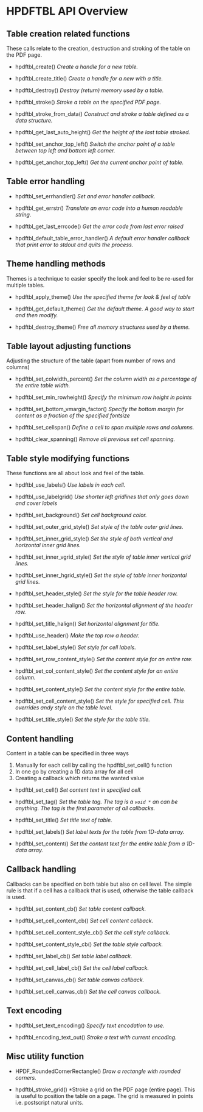 # HPDFTBL API Overview


## Table creation related functions

These calls relate to the creation, destruction and stroking of the table on the PDF page.

 - hpdftbl_create()
   *Create a handle for a new table.* 


 - hpdftbl_create_title()
   *Create a handle for a new  with a title.*


 - hpdftbl_destroy()
   *Destroy (return) memory used by a table.*


 - hpdftbl_stroke()
   *Stroke a table on the specified PDF page.*


 - hpdftbl_stroke_from_data()
   *Construct and stroke a table defined as a data structure.*


 - hpdftbl_get_last_auto_height()
   *Get the height of the last table stroked.*


 - hpdftbl_set_anchor_top_left()
   *Switch the anchor point of a table between top left and bottom left corner.*


 - hpdftbl_get_anchor_top_left()
   *Get the current anchor point of table.*


## Table error handling

 - hpdftbl_set_errhandler()
   *Set and error handler callback.*


 - hpdftbl_get_errstr()
   *Translate an error code into a human readable string.*


 - hpdftbl_get_last_errcode()
   *Get the error code from last error raised*


 - hpdftbl_default_table_error_handler()
   *A default error handler callback that print error to stdout and quits the process.*


## Theme handling methods

Themes is a technique to easier specify the look and feel to be re-used for multiple tables.

 - hpdftbl_apply_theme()
   *Use the specified theme for look & feel of table*

 - hpdftbl_get_default_theme()
   *Get the default theme. A good way to start and then modify.*

 - hpdftbl_destroy_theme()
   *Free all memory structures used by a theme.*


## Table layout adjusting functions

Adjusting the structure of the table (apart from number of rows and columns)

 - hpdftbl_set_colwidth_percent()
   *Set the column width as a percentage of the entire table width.*

 - hpdftbl_set_min_rowheight()
   *Specify the minimum row height in points*

 - hpdftbl_set_bottom_vmargin_factor()
   *Specify the bottom margin for content as a fraction of the specified fontsize*

 - hpdftbl_set_cellspan()
   *Define a cell to span multiple rows and columns.*

 - hpdftbl_clear_spanning()
   *Remove all previous set cell spanning.*


## Table style modifying functions

These functions are all about look and feel of the table.

 - hpdftbl_use_labels()
   *Use labels in each cell.*

 - hpdftbl_use_labelgrid()
   *Use shorter left gridlines that only goes down and cover labels* 

 - hpdftbl_set_background()
   *Set cell background color.*

 - hpdftbl_set_outer_grid_style()
   *Set style of the table outer grid lines.*

 - hpdftbl_set_inner_grid_style()
   *Set the style of both vertical and horizontal inner grid lines.*

 - hpdftbl_set_inner_vgrid_style()
   *Set the style of table inner vertical grid lines.*

 -  hpdftbl_set_inner_hgrid_style()
    *Set the style of table inner horizontal grid lines.*

 - hpdftbl_set_header_style()
   *Set the style for the table header row.*

 - hpdftbl_set_header_halign()
   *Set the horizontal alignment of the header row.*

 - hpdftbl_set_title_halign()
   *Set horizontal alignment for title.*

 - hpdftbl_use_header()
   *Make the top row a header.*

 - hpdftbl_set_label_style()
   *Set style for cell labels.*

 - hpdftbl_set_row_content_style()
   *Set the content style for an entire row.*

 - hpdftbl_set_col_content_style()
   *Set the content style for an entire column.*

 - hpdftbl_set_content_style()
   *Set the content style for the entire table.*

 - hpdftbl_set_cell_content_style()
   *Set the style for specified cell. This overrides andy style on the table level.*

 - hpdftbl_set_title_style()
   *Set the style for the table title.*

## Content handling

Content in a table can be specified in three ways

 1. Manually for each cell by calling the hpdftbl_set_cell() function
 2. In one go by creating a 1D data array for all cell
 3. Creating a callback which returns the wanted value

 - hpdftbl_set_cell()
   *Set content text in specified cell.*

 - hpdftbl_set_tag()
   *Set the table tag. The tag is a `void *` an can be anything. The tag is the first parameter of all callbacks.*

 - hpdftbl_set_title()
   *Set title text of table.*

 - hpdftbl_set_labels()
   *Set label texts for the table from 1D-data array.*

 - hpdftbl_set_content()
   *Set the content text for the entire table from a 1D-data array.* 


## Callback handling

Callbacks can be specified on both table but also on cell level. The simple rule is that
if a cell has a callback that is used, otherwise the table callback is used.

 - hpdftbl_set_content_cb()
   *Set table content callback.*

 - hpdftbl_set_cell_content_cb()
   *Set cell content callback.*

 - hpdftbl_set_cell_content_style_cb()
   *Set the cell style callback.*

 - hpdftbl_set_content_style_cb()
   *Set the table style callback.*

 - hpdftbl_set_label_cb()
   *Set table label callback.*

 - hpdftbl_set_cell_label_cb()
   *Set the cell label callback.*
   
 - hpdftbl_set_canvas_cb()
   *Set table canvas callback.*

 - hpdftbl_set_cell_canvas_cb()
   *Set the cell canvas callback.*

## Text encoding

 - hpdftbl_set_text_encoding()
   *Specify text encodation to use.*

 - hpdftbl_encoding_text_out()
   *Stroke a text with current encoding.*


## Misc utility function

 - HPDF_RoundedCornerRectangle()
   *Draw a rectangle with rounded corners.*

 - hpdftbl_stroke_grid()
   *Stroke a grid on the PDF page (entire page). This is useful to position the table on a page. The grid is measured in points i.e. postscript natural units.


